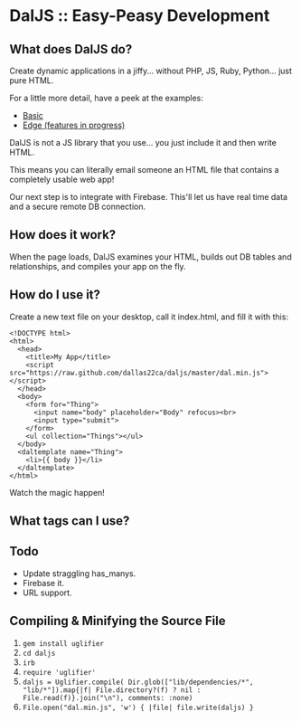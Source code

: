 # DalJS :: Easy-Peasy Development

## What does DalJS do?

Create dynamic applications in a jiffy... without PHP, JS, Ruby, Python... just pure HTML.

For a little more detail, have a peek at the examples:
- [Basic](https://rawgithub.com/dallas22ca/daljs/master/examples/basic.html)
- [Edge (features in progress)](https://rawgithub.com/dallas22ca/daljs/master/examples/edge.html)

DalJS is not a JS library that you use... you just include it and then write HTML.

This means you can literally email someone an HTML file that contains a completely usable web app!

Our next step is to integrate with Firebase. This'll let us have real time data and a secure remote DB connection.

## How does it work?

When the page loads, DalJS examines your HTML, builds out DB tables and relationships, and compiles your app on the fly.

## How do I use it?

Create a new text file on your desktop, call it index.html, and fill it with this:

```
<!DOCTYPE html>
<html>
  <head>
    <title>My App</title>
    <script src="https://raw.github.com/dallas22ca/daljs/master/dal.min.js"></script>
  </head>
  <body>
    <form for="Thing">
      <input name="body" placeholder="Body" refocus><br>
      <input type="submit">
    </form>
    <ul collection="Things"></ul>
  </body>
  <daltemplate name="Thing">
    <li>{{ body }}</li>
  </daltemplate>
</html>
```

Watch the magic happen!

## What tags can I use?

## Todo
- Update straggling has_manys.
- Firebase it.
- URL support.

## Compiling & Minifying the Source File

1. `gem install uglifier`
2. `cd daljs`
3. `irb`
4. `require 'uglifier'`
5. `daljs = Uglifier.compile( Dir.glob(["lib/dependencies/*", "lib/*"]).map{|f| File.directory?(f) ? nil : File.read(f)}.join("\n"), comments: :none)`
6. `File.open("dal.min.js", 'w') { |file| file.write(daljs) }`
